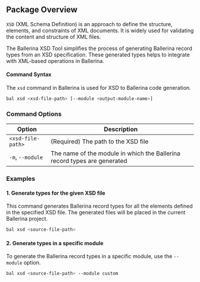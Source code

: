 ## Package Overview

`XSD` (XML Schema Definition) is an approach to define the structure, elements, and constraints of XML documents. It is widely used for validating the content and structure of XML files.

The Ballerina XSD Tool simplifies the process of generating Ballerina record types from an XSD specification. These generated types helps to integrate with XML-based operations in Ballerina.

#### Command Syntax

The `xsd` command in Ballerina is used for XSD to Ballerina code generation.  

```bash
bal xsd <xsd-file-path> [--module <output-module-name>]
```

### Command Options  

| Option | Description |
|--------|-------------|
| `<xsd-file-path>` | (Required) The path to the XSD file |
| `-m`, `--module`   | The name of the module in which the Ballerina record types are generated |

### Examples

#### 1. Generate types for the given XSD file

This command generates Ballerina record types for all the elements defined in the specified XSD file. The generated files will be placed in the current Ballerina project.

```bash
bal xsd <source-file-path>
```

#### 2. Generate types in a specific module

To generate the Ballerina record types in a specific module, use the `--module` option.

```bash
bal xsd <source-file-path> --module custom 
```
